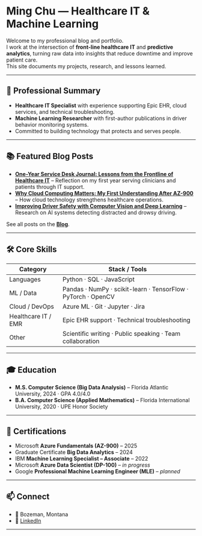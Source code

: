 # Ming Chu — Healthcare IT & Machine Learning

Welcome to my professional blog and portfolio.  
I work at the intersection of **front-line healthcare IT** and **predictive analytics**, turning raw data into insights that reduce downtime and improve patient care.  
This site documents my projects, research, and lessons learned.

---

## 🧠 Professional Summary

- **Healthcare IT Specialist** with experience supporting Epic EHR, cloud services, and technical troubleshooting.  
- **Machine Learning Researcher** with first-author publications in driver behavior monitoring systems.  
- Committed to building technology that protects and serves people.

---

## 📚 Featured Blog Posts

- [**One-Year Service Desk Journal: Lessons from the Frontline of Healthcare IT**](./_posts/2025-08-05-one-year-service-desk-journal.md) – Reflection on my first year serving clinicians and patients through IT support.  
- [**Why Cloud Computing Matters: My First Understanding After AZ-900**](./_posts/2025-04-28-why-cloud-computing-matters-az-900.md) – How cloud technology strengthens healthcare operations.  
- [**Improving Driver Safety with Computer Vision and Deep Learning**](./_posts/2024-02-14-driver-behavior-computer-vision.md) – Research on AI systems detecting distracted and drowsy driving.

See all posts on the [**Blog**](./blog.md).

---

## 🛠 Core Skills

| **Category**        | **Stack / Tools** |
|---------------------|-------------------|
| Languages           | Python · SQL · JavaScript |
| ML / Data           | Pandas · NumPy · scikit-learn · TensorFlow · PyTorch · OpenCV |
| Cloud / DevOps      | Azure ML · Git · Jupyter · Jira |
| Healthcare IT / EMR | Epic EHR support · Technical troubleshooting |
| Other               | Scientific writing · Public speaking · Team collaboration |

---

## 🎓 Education

- **M.S. Computer Science (Big Data Analysis)** – Florida Atlantic University, 2024 · GPA 4.0/4.0  
- **B.A. Computer Science (Applied Mathematics)** – Florida International University, 2020 · UPE Honor Society  

---

## 🧾 Certifications

- Microsoft **Azure Fundamentals (AZ-900)** – 2025  
- Graduate Certificate **Big Data Analytics** – 2024  
- IBM **Machine Learning Specialist – Associate** – 2022  
- Microsoft **Azure Data Scientist (DP-100)** – *in progress*  
- Google **Professional Machine Learning Engineer (MLE)** – *planned*  

---

## 📫 Connect

- 📍 Bozeman, Montana  
- 💼 [LinkedIn](https://www.linkedin.com/in/mingislight)  

---
